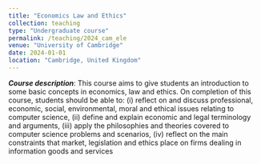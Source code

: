 ```yaml
---
title: "Economics Law and Ethics"
collection: teaching
type: "Undergraduate course"
permalink: /teaching/2024_cam_ele
venue: "University of Cambridge"
date: 2024-01-01
location: "Cambridge, United Kingdom"
---
```


***Course description***: This course aims to give students an introduction to some basic concepts in economics, law and ethics. On completion of this course, students should be able to: (i) reflect on and discuss professional, economic, social, environmental, moral and ethical issues relating to computer science, (ii) define and explain economic and legal terminology and arguments, (iii) apply the philosophies and theories covered to computer science problems and scenarios, (iv) reflect on the main constraints that market, legislation and ethics place on firms dealing in information goods and services